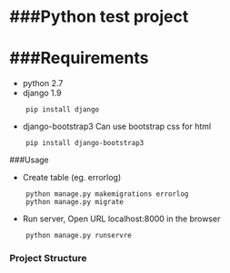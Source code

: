 ###Python test project 
==========

###Requirements
==========
* python 2.7
* django 1.9
```
    pip install django
```
* django-bootstrap3 Can use bootstrap css for html
```
    pip install django-bootstrap3
```
    
###Usage
* Create table (eg. errorlog)
```
    python manage.py makemigrations errorlog
    python manage.py migrate
```
* Run server, Open URL localhost:8000 in the browser
```
    python manage.py runservre
```

### Project Structure

